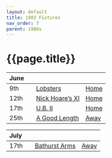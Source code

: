 ```yaml
---
layout: default
title: 1983 Fixtures
nav_order: 7
parent: 1980s
---
```


# {{page.title}}

| June |  |  |  |
|:---|:---|:---|:---|
| 9th |  | [Lobsters](lobsters) | [Home](https://goo.gl/maps/NPBTGjsXm9dr1DBW6) |
| 12th |  | [Nick Hoare’s XI](nick-hoares-xi) | [Home](https://goo.gl/maps/TKf5ZBWfggmbtMNt5) |
| 17th |  | [U.B. II](ub-ii) | [Home](https://goo.gl/maps/TKf5ZBWfggmbtMNt5) |
| 25th |  | [A Good Length](a-good-length) | [Away](https://goo.gl/maps/JPC46TjnKbfMmNP47) |

| July |  |  |  |
|:---|:---|:---|:---|
| 17th |  | [Bathurst Arms](bathurst-arms) | [Away](https://goo.gl/maps/HGNU7FAfNffetPu1A) |